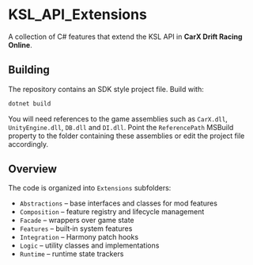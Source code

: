 # KSL_API_Extensions

A collection of C# features that extend the KSL API in **CarX Drift Racing Online**.

## Building

The repository contains an SDK style project file. Build with:

```bash
dotnet build
```

You will need references to the game assemblies such as `CarX.dll`, `UnityEngine.dll`, `DB.dll` and `DI.dll`. Point the `ReferencePath` MSBuild property to the folder containing these assemblies or edit the project file accordingly.

## Overview

The code is organized into `Extensions` subfolders:

- `Abstractions` – base interfaces and classes for mod features
- `Composition` – feature registry and lifecycle management
- `Facade` – wrappers over game state
- `Features` – built‑in system features
- `Integration` – Harmony patch hooks
- `Logic` – utility classes and implementations
- `Runtime` – runtime state trackers


